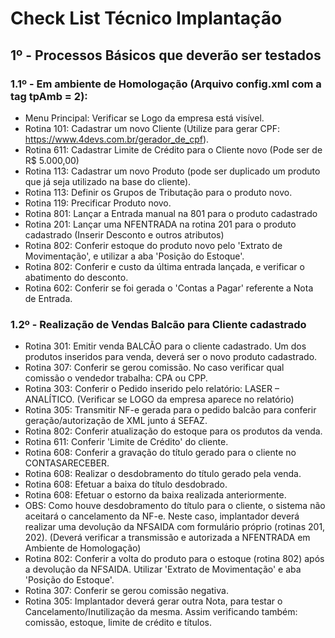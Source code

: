 # Check List Técnico Implantação

## 1º - Processos Básicos que deverão ser testados

### 1.1º - Em ambiente de Homologação (Arquivo config.xml com a tag tpAmb = 2):

* Menu Principal: Verificar se Logo da empresa está visível.
* Rotina 101: Cadastrar um novo Cliente (Utilize para gerar CPF: https://www.4devs.com.br/gerador_de_cpf).
* Rotina 611: Cadastrar Limite de Crédito para o Cliente novo (Pode ser de R$ 5.000,00)
* Rotina 113: Cadastrar um novo Produto (pode ser duplicado um produto que já seja utilizado na base do cliente).
* Rotina 113: Definir os Grupos de Tributação para o produto novo.
* Rotina 119: Precificar Produto novo.
* Rotina 801: Lançar a Entrada manual na 801 para o produto cadastrado
* Rotina 201: Lançar uma NFENTRADA na rotina 201 para o produto cadastrado (Inserir Desconto e outros atributos)
* Rotina 802: Conferir estoque do produto novo pelo 'Extrato de Movimentação', e utilizar a aba 'Posição do Estoque'.
* Rotina 802: Conferir e custo da última entrada lançada, e verificar o abatimento do desconto.
* Rotina 602: Conferir se foi gerada o 'Contas a Pagar' referente a Nota de Entrada.

### 1.2º - Realização de Vendas Balcão para Cliente cadastrado

* Rotina 301: Emitir venda BALCÃO para o cliente cadastrado. Um dos produtos inseridos para venda, deverá ser o novo produto cadastrado.
* Rotina 307: Conferir se gerou comissão. No caso verificar qual comissão o vendedor trabalha: CPA ou CPP.
* Rotina 303: Conferir o Pedido inserido pelo relatório: LASER – ANALÍTICO. (Verificar se LOGO da empresa aparece no relatório)
* Rotina 305: Transmitir NF-e gerada para o pedido balcão para conferir geração/autorização de XML junto á SEFAZ.
* Rotina 802: Conferir atualização do estoque para os produtos da venda.
* Rotina 611: Conferir 'Limite de Crédito' do cliente.
* Rotina 608: Conferir a gravação do título gerado para o cliente no CONTASARECEBER.
* Rotina 608: Realizar o desdobramento do título gerado pela venda.
* Rotina 608: Efetuar a baixa do título desdobrado.
* Rotina 608: Efetuar o estorno da baixa realizada anteriormente.
* OBS: Como houve desdobramento do título para o cliente, o sistema não aceitará o cancelamento da NF-e. Neste caso, implantador deverá realizar uma devolução da NFSAIDA com formulário próprio (rotinas 201, 202). (Deverá verificar a transmissão e autorizada a NFENTRADA em Ambiente de Homologação)
* Rotina 802: Conferir a volta do produto para o estoque (rotina 802) após a devolução da NFSAIDA. Utilizar 'Extrato de Movimentação' e aba 'Posição do Estoque'.
* Rotina 307: Conferir se gerou comissão negativa.
* Rotina 305: Implantador deverá gerar outra Nota, para testar o Cancelamento/Inutilização da mesma. Assim verificando também: comissão, estoque, limite de crédito e títulos.
